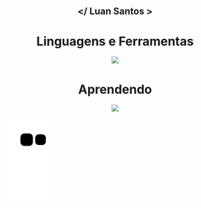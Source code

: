 ## <p align="center"> </ Luan Santos > </p>

<div align="center">
  <h1>Linguagens e Ferramentas</h1>
  <p align="center">
    <img src="https://skillicons.dev/icons?i=typescript,js,html,css,bootstrap,python,git,vscode,">
  </p>
</div>

<div align="center">
  <h1>Aprendendo</h1>
  <p align="center">
    <img src="https://skillicons.dev/icons?i=php,mysql,react">
  </p>
</div>

![Snake animation](https://github.com/Luan-Santos-Dev/Luan-Santos-Dev/blob/output/github-contribution-grid-snake.svg)
